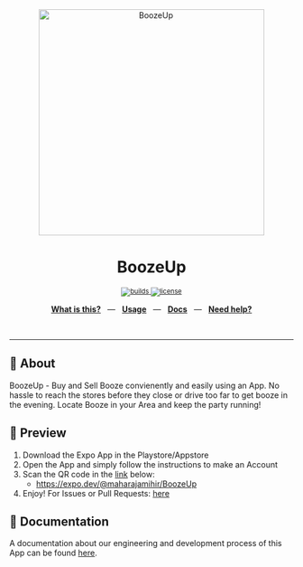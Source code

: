 <div align="center">
  <img src="documentation/rnsk-logo.jpg" alt="BoozeUp" width="400" />
  <p></p>
  <h1>BoozeUp</h1>
  <p></p>
  <sup>
    <a href="https://github.com/maharajamihir/BoozeUp/actions">
      <img src="https://img.shields.io/endpoint.svg?url=https%3A%2F%2Factions-badge.atrox.dev%2Fmcnamee%2Freact-native-starter-kit%2Fbadge%3Fref%3Dmaster&style=flat" alt="builds" />
    </a>
    <a href="/LICENSE">
      <img src="https://img.shields.io/github/license/mcnamee/react-native-starter-kit?style=flat-square" alt="license" />
    </a>
  </sup>
  <br />
  <p align="center">
    <a href="#calling-about"><b>What is this?</b></a>
    &nbsp;&nbsp;&mdash;&nbsp;&nbsp;
    <a href="#-getting-started"><b>Usage</b></a>
    &nbsp;&nbsp;&mdash;&nbsp;&nbsp;
    <a href="#-docs"><b>Docs</b></a>
    &nbsp;&nbsp;&mdash;&nbsp;&nbsp;
    <a href="#-further-help"><b>Need help?</b></a>
  </p>
  <br />
</div>

---

## :calling: About
BoozeUp - Buy and Sell Booze convienently and easily using an App. No hassle to reach the stores before they close or drive too far to get booze in the evening. Locate Booze in your Area and keep the party running!

## :eyes: Preview

1. Download the Expo App in the Playstore/Appstore
2. Open the App and simply follow the instructions to make an Account
3. Scan the QR code in the [link](https://expo.dev/@maharajamihir/BoozeUp) below:
    - https://expo.dev/@maharajamihir/BoozeUp
4. Enjoy! For Issues or Pull Requests: [here](https://github.com/maharajamihir/BoozeUp)

## :book: Documentation
A documentation about our engineering and development process of this App can be found [here](./documentation.md).

